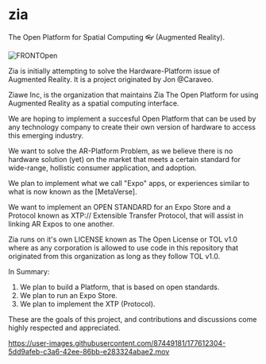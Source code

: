 # zia
The Open Platform for Spatial Computing 👓 (Augmented Reality).

![FRONTOpen](https://user-images.githubusercontent.com/87449181/177030383-9abf34be-9e2c-4eb4-97f0-623d92d14b52.png)



Zia is initially attempting to solve the Hardware-Platform issue of Augmented Reality.
It is a project originated by Jon @Caraveo.

Ziawe Inc, is the organization that maintains Zia The Open Platform for using Augmented Reality as a spatial computing interface.

We are hoping to implement a succesful Open Platform that can be used by any technology company to create their own version of hardware to access this emerging industry.

We want to solve the AR-Platform Problem, as we believe there is no hardware solution (yet) on the market that meets a certain standard for wide-range,  hollistic consumer application, and adoption.

We plan to implement what we call "Expo" apps, or experiences similar to what is now known as the [MetaVerse].

We want to implement an OPEN STANDARD for an Expo Store and a Protocol known as XTP:// Extensible Transfer Protocol, that will assist in linking AR Expos to one another.

Zia runs on it's own LICENSE known as The Open License or TOL v1.0 where as any corporation is allowed to use code in this repository that originated from this organization as long as they follow TOL v1.0.

In Summary:
1. We plan to build a Platform, that is based on open standards.
2. We plan to run an Expo Store.
3. We plan to implement the XTP (Protocol).


These are the goals of this project, and contributions and discussions come highly respected and appreciated.


https://user-images.githubusercontent.com/87449181/177612304-5dd9afeb-c3a6-42ee-86bb-e283324abae2.mov



